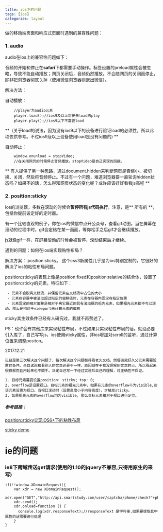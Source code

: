 ```yaml
---
title: ios下的问题
tags: [ios]
categories: layout
---
```


做的移动端页面和响应式页面时遇到的兼容性问题：
### 1. audio

audio在ios上的兼容性问题如下：

 音频的开始和停止在**safari**下都需要手动操作。标签设置的preload属性会被忽略，导致不能自动播放；网页关闭后，音频仍然播放，不会随网页的关闭而停止，除非把浏览器彻底关掉（使用微信浏览器则退出微信）。
 	
 解决方法：
 	
 自动播放：
 		
 		//player为audio元素
 		player.load();//ios9及以上需要先load再play
 		player.play();//ios9以下不需要load
 		
 	 
 **（关于load的说法，因为没有ios9以下的设备进行验证load的必须性，所以此项仅供参考。不过ios9及以上设备使用load是没有问题的) **
 	 
 自动停止：
 	
 		window.onunload = stopVideo;
 		//在关闭网页的时候停止音频播放。stopVideo是自己实现的函数。
 		
 ** 有人提供了另一种思路，通过document.hidden来判断网页是否缩小、被切换、关闭，然后将音频停止。不过有一个问题，难道浏览器要一直轮询hidden状态吗？如果不的话，怎么得知网页状态的变化呢？或许应该好好看看js高程 **
 		
 	

 		
### 2. position:sticky
 ios的浏览器，多数在滚动的时候会**暂停所有js代码执行**，注意，是** 所有的 **，包括你提前设定好的定时器。
 
 有一个比较直观的例子，你在ios的微信中点开公众号，查看gif动图，当在屏幕在滚动的过程中时，gif会定格在某一画面，等你松手之后gif才会继续播放。
 
 js就像gif一样，在屏幕滚动的时候会被暂停，滚动结束后才继续。
 
 遇到的问题：如何在ios端实现粘性布局？
 
 解决方案： position:sticky。 这个css3新属性几乎是为ios特别定制的，它很好的解决了ios的粘性布局问题。

 position:sticky的表现上像是position:fixed和position:relative的结合体，设置了position:sticky的元素，特征如下：

     - 元素不会脱离文档流，并保留元素在文档流中占位的大小
     - 元素在容器中被滚动超过指定的偏移值时，元素在容器内固定在指定位置
     - 元素固定的相对偏移是相对于离它最近的具有滚动框的祖先元素，如果祖先元素都不可以滚动，那么是相对于viewport来计算元素的偏移

 sticky其生效条件已经有人研究过，我就不再赘述了。
 
PS：也许会有其他库来实现粘性布局，不过如果只实现粘性布局的话，就没必要引入库了，自己写写js，ios使用sticky属性，非ios增加对scroll的监听，通过计算位置来调整positon。


 2017.12.21

    已经是第三次解决这个问题了，每次解决这个问题都得看老久文档，然后研究好久父元素需要设置的条件。亲自试验和看别人的文章还是不一样。原因就在于我没理解到文章的点，所以看起来很费解而且用起来也不顺手。决定自己写一下经过实验后自己的理解，对正确性不保证。

    1. 目标元素需要设置position: sticky; top: 0;
    2. overflow是设置视口。目标元素的祖先元素中，如果有元素的overflow不为visible,则该元素设置为视口。当视口滚动时（设置高度小于内容高度），才触发sticky。
    3. 如果祖先元素的overflow均为visible, 那么目标元素相对于视口进行定位。


##### 参考链接：
[position:sticky实现iOS6+下的粘性布局](http://efe.baidu.com/blog/position-sticky/)

[sticky demo](http://html5-demos.appspot.com/static/css/sticky.html)

# ie的问题

### ie8下<b>跨域</b>传送get请求(使用的1.10的jquery不兼容,只得用原生的来写)

    if(!!window.XDomainRequest){
        var xdr = new XDomainRequest();
        xdr.open("GET","http://api.smartstudy.com/user/captcha/phone/check?"+phone+"&captchaPhone="+phoneCaptcha);
        xdr.send();
        xdr.onload=function () {
          console.log(xdr.responseText);//responseText 是字符串,如果要提取其中属性的话需要进行处理
        }
    }

